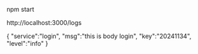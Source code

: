 npm start

http://localhost:3000/logs

{
    "service":"login",
    "msg":"this is body login",
    "key":"20241134",
    "level":"info"
}